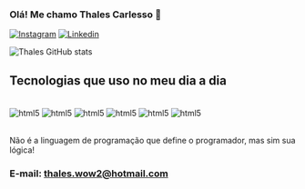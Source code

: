 ### Olá! Me chamo Thales Carlesso 👋

[![Instagram](https://img.shields.io/badge/Instagram-E4405F?style=for-the-badge&logo=instagram&logoColor=white)](https://www.instagram.com/thales.ian/)
[![Linkedin](https://img.shields.io/badge/LinkedIn-0077B5?style=for-the-badge&logo=linkedin&logoColor=white)](https://www.linkedin.com/in/thales-ian-carlesso-975014214/)

![Thales GitHub stats](https://github-readme-stats.vercel.app/api?username=ThalesIanMendes&show_icons=true&theme=onedark)

## Tecnologias que uso no meu dia a dia

<div style="display: inline_block"><br>
    <img align="center" alt="html5" src="https://img.shields.io/badge/JavaScript-F7DF1E?style=for-the-badge&logo=javascript&logoColor=black"/>
    <img align="center" alt="html5" src="https://img.shields.io/badge/HTML5-E34F26?style=for-the-badge&logo=html5&logoColor=white"/>
    <img align="center" alt="html5" src="https://img.shields.io/badge/CSS3-1572B6?style=for-the-badge&logo=css3&logoColor=white"/>
    <img align="center" alt="html5" src="https://img.shields.io/badge/Node.js-43853D?style=for-the-badge&logo=node.js&logoColor=white"/>
    <img align="center" alt="html5" src="https://img.shields.io/badge/React-20232A?style=for-the-badge&logo=react&logoColor=61DAFB"/>
    <img align="center" alt="html5" src="https://img.shields.io/badge/Python-3776AB?style=for-the-badge&logo=python&logoColor=white"/>
</div><br>

Não é a linguagem de programação que define o programador, mas sim sua lógica!

### E-mail: thales.wow2@hotmail.com

